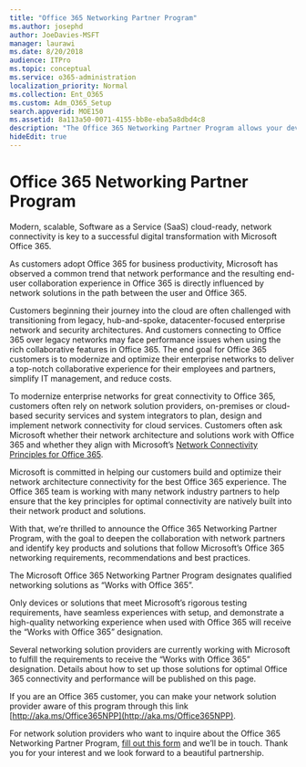 ```yaml
---
title: "Office 365 Networking Partner Program"
ms.author: josephd
author: JoeDavies-MSFT
manager: laurawi
ms.date: 8/20/2018
audience: ITPro
ms.topic: conceptual
ms.service: o365-administration
localization_priority: Normal
ms.collection: Ent_O365
ms.custom: Adm_O365_Setup
search.appverid: MOE150
ms.assetid: 8a113a50-0071-4155-bb8e-eba5a8dbd4c8
description: "The Office 365 Networking Partner Program allows your device to become certified as working with Office 365."
hideEdit: true
---
```


# Office 365 Networking Partner Program

Modern, scalable, Software as a Service (SaaS) cloud-ready, network connectivity is key to a successful digital transformation with Microsoft Office 365.  

As customers adopt Office 365 for business productivity, Microsoft has observed a common trend that network performance and the resulting end-user collaboration experience in Office 365 is directly influenced by network solutions in the path between the user and Office 365.  

Customers beginning their journey into the cloud are often challenged with transitioning from legacy, hub-and-spoke, datacenter-focused enterprise network and security architectures. And customers connecting to Office 365 over legacy networks may face performance issues when using the rich collaborative features in Office 365. The end goal for Office 365 customers is to modernize and optimize their enterprise networks to deliver a top-notch collaborative experience for their employees and partners, simplify IT management, and reduce costs. 

To modernize enterprise networks for great connectivity to Office 365, customers often rely on network solution providers, on-premises or cloud-based security services and system integrators to plan, design and implement network connectivity for cloud services. Customers often ask Microsoft whether their network architecture and solutions work with Office 365 and whether they align with Microsoft’s [Network Connectivity Principles for Office 365](http://aka.ms/PNC).  

Microsoft is committed in helping our customers build and optimize their network architecture connectivity for the best Office 365 experience. The Office 365 team is working with many network industry partners to help ensure that the key principles for optimal connectivity are natively built into their network product and solutions. 

With that, we’re thrilled to announce the Office 365 Networking Partner Program, with the goal to deepen the collaboration with network partners and identify key products and solutions that follow Microsoft’s Office 365 networking requirements, recommendations and best practices. 

The Microsoft Office 365 Networking Partner Program designates qualified networking solutions as “Works with Office 365”.  

Only devices or solutions that meet Microsoft’s rigorous testing requirements, have seamless experiences with setup, and demonstrate a high-quality networking experience when used with Office 365 will receive the “Works with Office 365” designation.  

Several networking solution providers are currently working with Microsoft to fulfill the requirements to receive the “Works with Office 365” designation. Details about how to set up those solutions for optimal Office 365 connectivity and performance will be published on this page.  

If you are an Office 365 customer, you can make your network solution provider aware of this program through this link [http://aka.ms/Office365NPP](http://aka.ms/Office365NPP).

For network solution providers who want to inquire about the Office 365 Networking Partner Program, [fill out this form](https://forms.office.com/Pages/ResponsePage.aspx?id=v4j5cvGGr0GRqy180BHbRyOZxByRF1dLgv7k6ye5z8pUMTNCVTYyVk9GNEYzWjFOVkI1SzdJNUkyWi4u) and we’ll be in touch. Thank you for your interest and we look forward to a beautiful partnership. 

